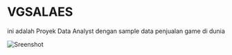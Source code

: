 # VGSALAES 

ini adalah Proyek Data Analyst dengan sample data penjualan game di dunia

![Sreenshot](gambar/1.png])
